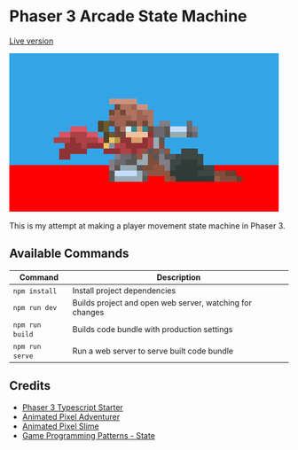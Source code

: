 # Phaser 3 Arcade State Machine
[Live version](https://ganrmit.github.io/phaser-3-state-machine/)

[![Game screenshot](doc/images/thumbs-up.png)](https://ganrmit.github.io/phaser-3-state-machine/)

This is my attempt at making a player movement state machine in Phaser 3.

## Available Commands

| Command | Description |
|---------|-------------|
| `npm install` | Install project dependencies |
| `npm run dev` | Builds project and open web server, watching for changes |
| `npm run build` | Builds code bundle with production settings  |
| `npm run serve` | Run a web server to serve built code bundle |

## Credits
- [Phaser 3 Typescript Starter](https://github.com/geocine/phaser3-rollup-typescript)
- [Animated Pixel Adventurer](https://rvros.itch.io/animated-pixel-hero)
- [Animated Pixel Slime](https://rvros.itch.io/pixel-art-animated-slime)
- [Game Programming Patterns - State](https://gameprogrammingpatterns.com/state.html)